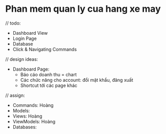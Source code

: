# Phan mem quan ly cua hang xe may
 
// todo:
- Dashboard View
- Login Page
- Database
- Click & Navigating Commands

// design ideas:
- Dashboard Page:
	+ Báo cáo doanh thu = chart
	+ Các chức năng cho account: đổi mật khẩu, đăng xuất
	+ Shortcut tới các page khác

// assign:
- Commands: Hoàng
- Models: 
- Views: Hoàng
- ViewModels: Hoàng
- Databases: 